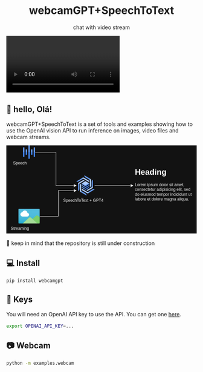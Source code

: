 <div align="center">
    <h1>webcamGPT+SpeechToText</h1>
    <p>chat with video stream</p>
</div>

![alt text](https://github.com/GustavoMourao/webcamGPT-TextToSpeech/blob/main/input/rec-gpt-audio.mp4)

## 👋 hello, Olá!

webcamGPT+SpeechToText is a set of tools and examples showing how to use the OpenAI vision API to 
run inference on images, video files and webcam streams.

![alt text](https://github.com/GustavoMourao/webcamGPT-TextToSpeech/blob/main/input/code-stru.png)

🚧 keep in mind that the repository is still under construction

## 💻 Install

```bash
pip install webcamgpt
```

## 🔑 Keys

You will need an OpenAI API key to use the API. You can get one 
[here](https://platform.openai.com/api-keys).

```bash
export OPENAI_API_KEY=...
```

## 📷 Webcam

```bash
python -m examples.webcam
```

